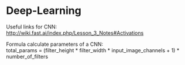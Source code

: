 # Deep-Learning

Useful links for CNN:<br>http://wiki.fast.ai/index.php/Lesson_3_Notes#Activations

Formula calculate parameters of a CNN:<br>total_params = (filter_height * filter_width * input_image_channels + 1) * number_of_filters
